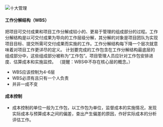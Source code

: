 

![十大管理](https://github.com/youcai922/gaoxiang2022/blob/main/99src/项目预算的组成部分.jpg?raw=true)

#### 工作分解结构（WBS）

把项目可交付成果和项目工作分解成较小的、更易于管理的组成部分的过程。工作分解结构是以可交付成果为导向的工作层级分解，其分解的对象是项目团队为实现项目目标、提交所需可交付成果而实施的工作。工作分解结构每下降一个层次就意味着对项目工作更详尽的定义。
计划要完成的工作包含在工作分解结构最底层的组成部分中，这些组成部分被称为“工作包”。项目管理人员应针对工作包安排进度、估算成本和实施监控。
（提醒：WBS中不存在核心层的概念。）

- WBS应该控制为4-6层
- WBS必须有且只有一个人负责
- 并非一成不变



#### 成本控制

- 成本控制的单位一般为工作包，以工作包为单位，监督成本的实施情况，发现实际成本与预算成本之间的偏差，查出产生偏差的原因，作好实际成本的分析评估工作。
